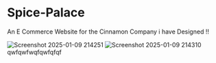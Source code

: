 # Spice-Palace

An E Commerce Website for the Cinnamon Company i have Designed !! 

![Screenshot 2025-01-09 214251](https://github.com/user-attachments/assets/d92f83bc-6eb9-4037-8e24-d7ec00b7ec63)
![Screenshot 2025-01-09 214310](https://github.com/user-attachments/assets/f99dcbd2-079f-48e8-8e4e-7bb68ee7faa5)
qwfqwfwqfqwfqfqf
